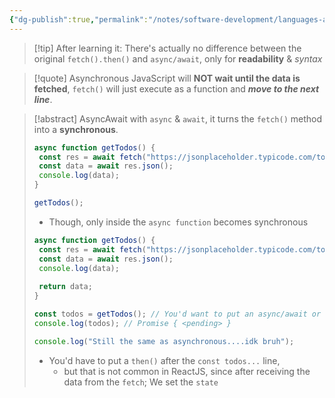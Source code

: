 ```yaml
---
{"dg-publish":true,"permalink":"/notes/software-development/languages-and-frameworks/web-development/front-end/react-js/00-essential-java-script/014-asynchronous-java-script-async-await/","tags":["programming","jsbasics","javascript","JS-Fundamentals"],"created":"2025-07-13T15:24:50.897+08:00"}
---
```



> [!tip] After learning it: 
 There's actually no difference between the original `fetch().then()` and `async/await`, only for __readability__ & _syntax_

> [!quote] Asynchronous
 JavaScript will __NOT wait until the data is fetched__, `fetch()` will just execute as a function and ___move to the next line___.

> [!abstract] AsyncAwait
> with `async` & `await`, it turns the `fetch()` method into a __synchronous__.
> ```js
> async function getTodos() {
>  const res = await fetch("https://jsonplaceholder.typicode.com/todos")
>  const data = await res.json();
>  console.log(data);
> }
> 
> getTodos();
> ```
> - Though, only inside the `async function` becomes synchronous
> ```js
> async function getTodos() {
>  const res = await fetch("https://jsonplaceholder.typicode.com/todos")
>  const data = await res.json();
>  console.log(data);
>  
>  return data;
> }
> 
>const todos = getTodos(); // You'd want to put an async/await or then here if you want to handle this promise again
>console.log(todos); // Promise { <pending> }
>
> console.log("Still the same as asynchronous....idk bruh");
> ```
> - You'd have to put a `then()` after the `const todos...` line,
> 	- but that is not common in ReactJS, since after receiving the data from the `fetch`; We set the `state`


